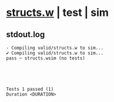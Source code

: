 # [structs.w](../../../../examples/tests/valid/structs.w) | test | sim

## stdout.log
```log
- Compiling valid/structs.w to sim...
✔ Compiling valid/structs.w to sim...
pass ─ structs.wsim (no tests)
 




Tests 1 passed (1) 
Duration <DURATION>

```

